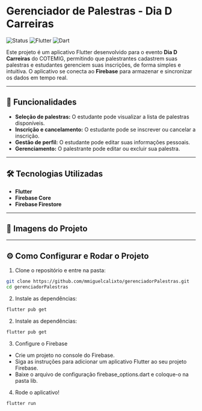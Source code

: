 # Gerenciador de Palestras - Dia D Carreiras 

![Status](https://img.shields.io/badge/status-concluído-green)
![Flutter](https://img.shields.io/badge/Flutter-3.35.2-blue)
![Dart](https://img.shields.io/badge/Dart-3.9.0-blueviolet)


Este projeto é um aplicativo Flutter desenvolvido para o evento **Dia D Carreiras** do COTEMIG, permitindo que palestrantes cadastrem suas palestras e estudantes gerenciem suas inscrições, de forma simples e intuitiva. O aplicativo se conecta ao **Firebase** para armazenar e sincronizar os dados em tempo real.

---

## 🚀 Funcionalidades

- **Seleção de palestras:** O estudante pode visualizar a lista de palestras disponíveis.
- **Inscrição e cancelamento:** O estudante pode se inscrever ou cancelar a inscrição.
- **Gestão de perfil:** O estudante pode editar suas informações pessoais.
- **Gerenciamento:** O palestrante pode editar ou excluir sua palestra.
   
---

## 🛠️ Tecnologias Utilizadas

- **Flutter**
- **Firebase Core**
- **Firebase Firestore**

---

## 📸 Imagens do Projeto


---

## ⚙️ Como Configurar e Rodar o Projeto

1. Clone o repositório e entre na pasta:

```bash
git clone https://github.com/mmiguelcalixto/gerenciadorPalestras.git
cd gerenciadorPalestras
```

2. Instale as dependências:
   
```bash
flutter pub get
```

2. Instale as dependências:
   
```bash
flutter pub get
```

3. Configure o Firebase

- Crie um projeto no console do Firebase.
- Siga as instruções para adicionar um aplicativo Flutter ao seu projeto Firebase.
- Baixe o arquivo de configuração firebase_options.dart e coloque-o na pasta lib.

4. Rode o aplicativo!

```bash
flutter run
```
   


